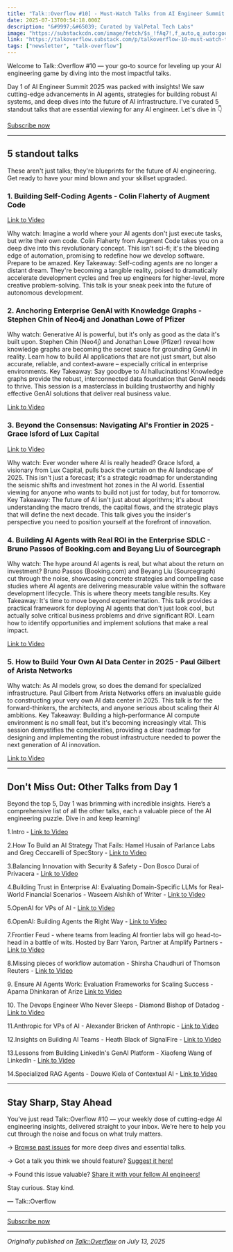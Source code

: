 ```yaml
---
title: "Talk::Overflow #10] - Must-Watch Talks from AI Engineer Summit 2025: Day 1"
date: 2025-07-13T00:54:18.000Z
description: "&#9997;&#65039; Curated by ValPetal Tech Labs"
image: "https://substackcdn.com/image/fetch/$s_!fAq7!,f_auto,q_auto:good,fl_progressive:steep/https%3A%2F%2Fsubstack-post-media.s3.amazonaws.com%2Fpublic%2Fimages%2Fb5ae42ac-d6e2-4108-8bc2-fc0949d21af5_1024x1024.png"
link: "https://talkoverflow.substack.com/p/talkoverflow-10-must-watch-talks"
tags: ["newsletter", "talk-overflow"]
---
```


<p>Welcome to Talk::Overflow #10 &#8212; your go-to source for leveling up your AI engineering game by diving into the most impactful talks.</p><p>Day 1 of AI Engineer Summit 2025 was packed with insights! We saw cutting-edge advancements in AI agents, strategies for building robust AI systems, and deep dives into the future of AI infrastructure. I've curated 5 standout talks that are essential viewing for any AI engineer. Let's dive in &#128071;</p><p class="button-wrapper" data-attrs="{&quot;url&quot;:&quot;https://talkoverflow.substack.com/subscribe?&quot;,&quot;text&quot;:&quot;Subscribe now&quot;,&quot;action&quot;:null,&quot;class&quot;:null}" data-component-name="ButtonCreateButton"><a class="button primary" href="https://talkoverflow.substack.com/subscribe?"><span>Subscribe now</span></a></p><div><hr></div><h2>5 standout talks</h2><p>These aren't just talks; they're blueprints for the future of AI engineering. Get ready to have your mind blown and your skillset upgraded.</p><h3>1. Building Self-Coding Agents - Colin Flaherty of Augment Code</h3><p><a href="https://www.youtube.com/watch?v=L89GzWEILkM">Link to Video</a></p><p>Why watch: Imagine a world where your AI agents don't just execute tasks, but write their own code. Colin Flaherty from Augment Code takes you on a deep dive into this revolutionary concept. This isn't sci-fi; it's the bleeding edge of automation, promising to redefine how we develop software. Prepare to be amazed. Key Takeaway: Self-coding agents are no longer a distant dream. They're becoming a tangible reality, poised to dramatically accelerate development cycles and free up engineers for higher-level, more creative problem-solving. This talk is your sneak peek into the future of autonomous development.</p><h3>2. Anchoring Enterprise GenAI with Knowledge Graphs - Stephen Chin of Neo4j and Jonathan Lowe of Pfizer</h3><p>Why watch: Generative AI is powerful, but it's only as good as the data it's built upon. Stephen Chin (Neo4j) and Jonathan Lowe (Pfizer) reveal how knowledge graphs are becoming the secret sauce for grounding GenAI in reality. Learn how to build AI applications that are not just smart, but also accurate, reliable, and context-aware &#8211; especially critical in enterprise environments. Key Takeaway: Say goodbye to AI hallucinations! Knowledge graphs provide the robust, interconnected data foundation that GenAI needs to thrive. This session is a masterclass in building trustworthy and highly effective GenAI solutions that deliver real business value.</p><p><a href="https://www.youtube.com/watch?v=L89GzWEILkM">Link to Video</a></p><h3>3. Beyond the Consensus: Navigating AI's Frontier in 2025 - Grace Isford of Lux Capital</h3><p><a href="https://www.youtube.com/watch?v=L89GzWEILkM">Link to Video</a></p><p>Why watch: Ever wonder where AI is really headed? Grace Isford, a visionary from Lux Capital, pulls back the curtain on the AI landscape of 2025. This isn't just a forecast; it's a strategic roadmap for understanding the seismic shifts and investment hot zones in the AI world. Essential viewing for anyone who wants to build not just for today, but for tomorrow. Key Takeaway: The future of AI isn't just about algorithms; it's about understanding the macro trends, the capital flows, and the strategic plays that will define the next decade. This talk gives you the insider's perspective you need to position yourself at the forefront of innovation.</p><h3>4. Building AI Agents with Real ROI in the Enterprise SDLC - Bruno Passos of Booking.com and Beyang Liu of Sourcegraph</h3><p>Why watch: The hype around AI agents is real, but what about the return on investment? Bruno Passos (Booking.com) and Beyang Liu (Sourcegraph) cut through the noise, showcasing concrete strategies and compelling case studies where AI agents are delivering measurable value within the software development lifecycle. This is where theory meets tangible results. Key Takeaway: It's time to move beyond experimentation. This talk provides a practical framework for deploying AI agents that don't just look cool, but actually solve critical business problems and drive significant ROI. Learn how to identify opportunities and implement solutions that make a real impact.</p><p><a href="https://www.youtube.com/watch?v=L89GzWEILkM">Link to Video</a></p><h3>5. How to Build Your Own AI Data Center in 2025 - Paul Gilbert of Arista Networks</h3><p>Why watch: As AI models grow, so does the demand for specialized infrastructure. Paul Gilbert from Arista Networks offers an invaluable guide to constructing your very own AI data center in 2025. This talk is for the forward-thinkers, the architects, and anyone serious about scaling their AI ambitions. Key Takeaway: Building a high-performance AI compute environment is no small feat, but it's becoming increasingly vital. This session demystifies the complexities, providing a clear roadmap for designing and implementing the robust infrastructure needed to power the next generation of AI innovation.</p><p><a href="https://www.youtube.com/watch?v=L89GzWEILkM">Link to Video</a></p><div><hr></div><h2>Don't Miss Out: Other Talks from Day 1</h2><p>Beyond the top 5, Day 1 was brimming with incredible insights. Here&#8217;s a comprehensive list of all the other talks, each a valuable piece of the AI engineering puzzle. Dive in and keep learning!</p><p>1.Intro - <a href="https://youtu.be/L89GzWEILkM?t=710">Link to Video</a></p><p>2.How To Build an AI Strategy That Fails: Hamel Husain of Parlance Labs and Greg Ceccarelli of SpecStory - <a href="https://youtu.be/L89GzWEILkM?t=2114">Link to Video</a></p><p>3.Balancing Innovation with Security &amp; Safety - Don Bosco Durai of Privacera - <a href="https://youtu.be/L89GzWEILkM?t=3127">Link to Video</a></p><p>4.Building Trust in Enterprise AI: Evaluating Domain-Specific LLMs for Real-World Financial Scenarios - Waseem Alshikh of Writer - <a href="https://youtu.be/L89GzWEILkM?t=10174">Link to Video</a></p><p>5.OpenAI for VPs of AI - <a href="https://youtu.be/L89GzWEILkM?t=10896">Link to Video</a></p><p>6.OpenAI: Building Agents the Right Way - <a href="https://youtu.be/L89GzWEILkM?t=11391">Link to Video</a></p><p>7.Frontier Feud - where teams from leading AI frontier labs will go head-to-head in a battle of wits. Hosted by Barr Yaron, Partner at Amplify Partners - <a href="https://youtu.be/L89GzWEILkM?t=15943">Link to Video</a></p><p>8.Missing pieces of workflow automation - Shirsha Chaudhuri of Thomson Reuters - <a href="https://youtu.be/L89GzWEILkM?t=17491">Link to Video</a></p><p>9. Ensure AI Agents Work: Evaluation Frameworks for Scaling Success - Aparna Dhinkaran of Arize <a href="https://youtu.be/L89GzWEILkM?t=18371">Link to Video</a></p><p>10. The Devops Engineer Who Never Sleeps - Diamond Bishop of Datadog - <a href="https://youtu.be/L89GzWEILkM?t=19696">Link to Video</a></p><p>11.Anthropic for VPs of AI - Alexander Bricken of Anthropic - <a href="https://youtu.be/L89GzWEILkM?t=22060">Link to Video</a></p><p>12.Insights on Building AI Teams - Heath Black of SignalFire - <a href="https://youtu.be/L89GzWEILkM?t=25541">Link to Video</a></p><p>13.Lessons from Building LinkedIn's GenAI Platform - Xiaofeng Wang of LinkedIn - <a href="https://youtu.be/L89GzWEILkM?t=26769">Link to Video</a></p><p>14.Specialized RAG Agents - Douwe Kiela of Contextual AI - <a href="https://youtu.be/L89GzWEILkM?t=27834">Link to Video</a></p><div><hr></div><h2>Stay Sharp, Stay Ahead</h2><p>You&#8217;ve just read Talk::Overflow #10 &#8212; your weekly dose of cutting-edge AI engineering insights, delivered straight to your inbox. We&#8217;re here to help you cut through the noise and focus on what truly matters.</p><p>&#8594; <a href="https://talkoverflow.substack.com/archive">Browse past issues</a> for more deep dives and essential talks. </p><p>&#8594; Got a talk you think we should feature? <a href="https://talkoverflow.substack.com/">Suggest it here!</a> </p><p>&#8594; Found this issue valuable? <a href="https://talkoverflow.substack.com/">Share it with your fellow AI engineers!</a></p><p>Stay curious. Stay kind.</p><p>&#8212; Talk::Overflow</p><div><hr></div><p class="button-wrapper" data-attrs="{&quot;url&quot;:&quot;https://talkoverflow.substack.com/subscribe?&quot;,&quot;text&quot;:&quot;Subscribe now&quot;,&quot;action&quot;:null,&quot;class&quot;:null}" data-component-name="ButtonCreateButton"><a class="button primary" href="https://talkoverflow.substack.com/subscribe?"><span>Subscribe now</span></a></p>

---

*Originally published on [Talk::Overflow](https://talkoverflow.substack.com/p/talkoverflow-10-must-watch-talks) on July 13, 2025*
